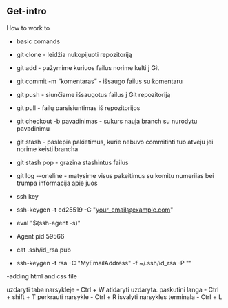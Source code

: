 ## Get-intro
How to work to

- basic comands

- git clone - leidžia nukopijuoti repozitoriją
- git add - pažymime kuriuos failus norime kelti į Git
- git commit -m “komentaras” - išsaugo failus su komentaru
- git push - siunčiame išsaugotus failus į Git repozitoriją
- git  pull - failų parsisiuntimas iš repozitorijos
- git checkout -b pavadinimas - sukurs nauja branch su nurodytu pavadinimu
- git stash - paslepia pakietimus, kurie nebuvo commitinti tuo atveju jei norime keisti brancha
- git stash pop - grazina stashintus failus
- git log --oneline - matysime visus pakeitimus su komitu numeriias bei trumpa informacija apie juos




- ssh key

- ssh-keygen -t ed25519 -C "your_email@example.com"
- eval "$(ssh-agent -s)"
- Agent pid 59566
- cat .ssh/id_rsa.pub



- ssh-keygen -t rsa -C "MyEmailAddress" -f ~/.ssh/id_rsa -P ""



-adding html and css file


uzdaryti taba narsykleje - Ctrl + W
atidaryti uzdaryta. paskutini langa - Ctrl + shift + T
perkrauti narsykle - Ctrl + R
isvalyti narsykles terminala - Ctrl + L
